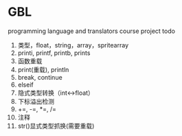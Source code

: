 # GBL
programming language and translators course project
todo
1. 类型，float，string，array，spritearray
2. printi, printf, printb, prints
3. 函数重载
3. print(重载), println
4. break, continue
5. elseif
6. 隐式类型转换（int<->float）
7. 下标溢出检测
8. +=, -=, *=, /=
9. 注释
10. str()显式类型抓换(需要重载)
